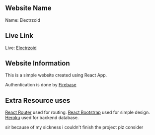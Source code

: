## Website Name

Name: Electrzoid

## Live Link

Live: [Electrzoid](https://electrzoid.web.app/)

## Website Information

This is a simple website created using React App.


Authentication is done by [Firebase](https://firebase.google.com/)

## Extra Resource uses

[React Router](https://reactrouter.com/) used for routing.
[React Bootstrap](https://react-bootstrap.github.io/) used for simple design.
[Heroku](https://dashboard.heroku.com/apps) used for backend database.


sir because of my sickness i couldn't finish the project
plz consider